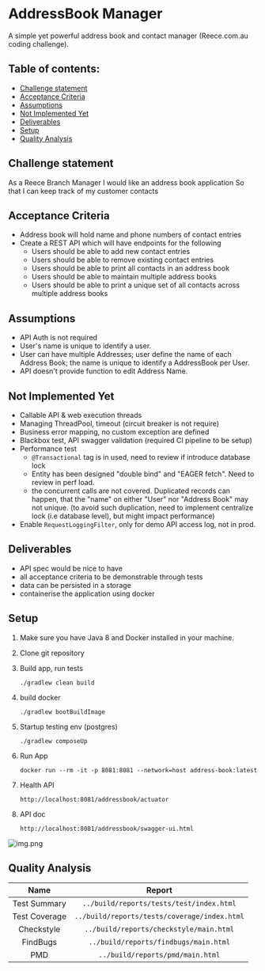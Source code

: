 # AddressBook Manager

A simple yet powerful address book and contact manager (Reece.com.au coding challenge).<br>

## Table of contents:

* [Challenge statement](./README.md#Challenge-statement)
* [Acceptance Criteria](./README.md#Acceptance-Criteria)
* [Assumptions](./README.md#Assumptions)
* [Not Implemented Yet](./README.md#Not-Implemented-Yet)
* [Deliverables](./README.md#Deliverables)
* [Setup](./README.md#Setup)
* [Quality Analysis](./README.md#Quality-Analysis)

## Challenge statement

As a Reece Branch Manager I would like an address book application So that I can keep track of my customer contacts

## Acceptance Criteria

- Address book will hold name and phone numbers of contact entries
- Create a REST API which will have endpoints for the following
    - Users should be able to add new contact entries
    - Users should be able to remove existing contact entries
    - Users should be able to print all contacts in an address book
    - Users should be able to maintain multiple address books
    - Users should be able to print a unique set of all contacts across multiple address books

## Assumptions

- API Auth is not required
- User's name is unique to identify a user.
- User can have multiple Addresses; user define the name of each Address Book; the name is unique to identify a
  AddressBook per User.
- API doesn't provide function to edit Address Name.

## Not Implemented Yet

- Callable API & web execution threads
- Managing ThreadPool, timeout (circuit breaker is not require)
- Business error mapping, no custom exception are defined
- Blackbox test, API swagger validation (required CI pipeline to be setup)
- Performance test
    - `@Transactional` tag is in used, need to review if introduce database lock
    - Entity has been designed "double bind" and "EAGER fetch". Need to review in perf load.
    - the concurrent calls are not covered. Duplicated records can happen, that the "name" on either "User" nor "Address
      Book" may not unique. (to avoid such duplication, need to implement centralize lock (i.e database level), but
      might impact performance)
- Enable `RequestLoggingFilter`, only for demo API access log, not in prod.

## Deliverables

- API spec would be nice to have
- all acceptance criteria to be demonstrable through tests
- data can be persisted in a storage
- containerise the application using docker

## Setup

1. Make sure you have Java 8 and Docker installed in your machine.
2. Clone git repository
3. Build app, run tests

   ```./gradlew clean build```

4. build docker

   ```./gradlew bootBuildImage```

5. Startup testing env (postgres)

   ```./gradlew composeUp```

6. Run App

   ```docker run --rm -it -p 8081:8081 --network=host address-book:latest```

7. Health API

   ``http://localhost:8081/addressbook/actuator``

8. API doc

   ``http://localhost:8081/addressbook/swagger-ui.html``

![img.png](swagger-ui.png)

## Quality Analysis

|Name|Report|
|:----:|:---:|
|Test Summary|```../build/reports/tests/test/index.html```|
|Test Coverage|```../build/reports/tests/coverage/index.html```|
|Checkstyle|```../build/reports/checkstyle/main.html```|
|FindBugs|```../build/reports/findbugs/main.html```|
|PMD|```../build/reports/pmd/main.html```|
